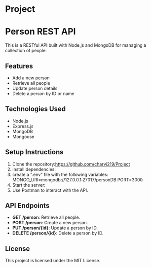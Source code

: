 # Project
# Person REST API

This is a RESTful API built with Node.js and MongoDB for managing a collection of people.

## Features
- Add a new person
- Retrieve all people
- Update person details
- Delete a person by ID or name

## Technologies Used
- Node.js
- Express.js
- MongoDB
- Mongoose

## Setup Instructions
1. Clone the repository:https://github.com/charvi219/Project
2. install dependencies:
3. create a ".env" file with the following variables:
MONGO_URI=mongodb://127.0.0.1:27017/personDB PORT=3000
4. Start the server:
5. Use Postman to interact with the API.

## API Endpoints
- **GET /person**: Retrieve all people.
- **POST /person**: Create a new person.
- **PUT /person/{id}**: Update a person by ID.
- **DELETE /person/{id}**: Delete a person by ID.

## License
This project is licensed under the MIT License.

